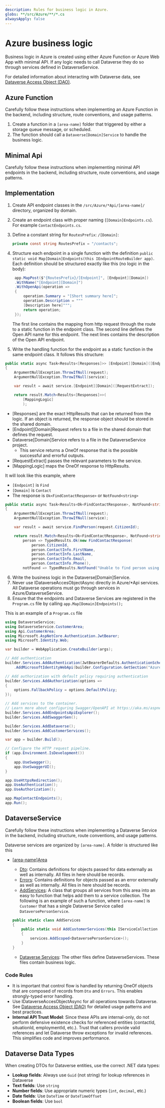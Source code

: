 ```yaml
---
description: Rules for business logic in Azure.
globs: **/src/Azure/**/*.cs
alwaysApply: false
---
```

# Azure business logic
Business logic in Azure is created using either Azure Function or Azure Web App with minimal API. If any logic needs to call Dataverse they do so through services defined in DataverseService.

For detailed information about interacting with Dataverse data, see [Dataverse Access Object (DAO)](dao.md).

## Azure Function

Carefully follow these instructions when implementing an Azure Function in the backend, including structure, route conventions, and usage patterns.

1. Create a function in a `[area-name]` folder that triggered by either a storage queue message, or scheduled.
2. The function should call a `Dataverse[Domain]Service` to handle the business logic.

## Minimal Api

Carefully follow these instructions when implementing minimal API endpoints in the backend, including structure, route conventions, and usage patterns.

## Implementation

1. Create API endpoint classes in the `/src/Azure/*Api/[area-name]/` directory, organized by domain.
2. Create an endpoint class with proper naming (`[Domain]Endpoints.cs`). For example `ContactEndpoints.cs`.
3. Define a constant string for `RoutesPrefix`: `/[Domain]`:
   ```csharp
   private const string RoutesPrefix = "/contacts";
   ```
4. Structure each endpoint in a single function with the definition `public static void Map[Domain]Endpoints(this IEndpointRouteBuilder app)`. Each definition should be structured exactly like this (no logic in the body):
   ```csharp
    app.MapPost($"{RoutesPrefix}/[Endpoint]", [Endpoint][Domain])
    .WithName("[Endpoint][Domain]")
    .WithOpenApi(operation =>
    {
        operation.Summary = "[Short summary here]";
        operation.Description = """
        [Description here]""";
        return operation;
    });
   ```

   The first line contains the mapping from http request through the route to a static function in the endpoint class.
   The second line defines the Open API name for this endpoint.
   The next lines contains the description of the Open API endpoint.
5. Write the handling function for the endpoint as a static function in the same endpoint class. It follows this structure:
```csharp
public static async Task<Results<[Responses]>> [Endpoint][Domain]([Endpoint][Domain]Request request, Dataverse[Domain]Service service)
{
    ArgumentNullException.ThrowIfNull(request);
    ArgumentNullException.ThrowIfNull(service);

    var result = await service.[Endpoint][Domain]([RequestExtract]);

    return result.Match<Results<[Responses]>>(
        [MappingLogic]
        );
```

- [Responses] are the exact HttpResults that can be returned from the logic. If an object is returned, the response object should be stored in the shared domain.
- [Endpoint][Domain]Request refers to a file in the shared domain that defines the request.
- Dataverse[Domain]Service refers to a file in the DataverseService project.
    - This service returns a OneOf response that is the possible successful and errorful outputs.
- [RequestExtract] passes the relevant parameters to the service.
- [MappingLogic] maps the OneOf response to HttpResults.

It will look like this example, where

- `[Endpoint]` is `Find`
- `[Domain]` is `Contact`
- The response is `Ok<FindContactResponse>` or `NotFound<string>`

```csharp
public static async Task<Results<Ok<FindContactResponse>, NotFound<string>>> FindContact(FindContactRequest request, DataversePersonService service)
{
    ArgumentNullException.ThrowIfNull(request);
    ArgumentNullException.ThrowIfNull(service);

    var result = await service.FindPerson(request.CitizenId);

    return result.Match<Results<Ok<FindContactResponse>, NotFound<string>>>(
        person => TypedResults.Ok(new FindContactResponse(
            person.CitizenId,
            person.ContactInfo.FirstName,
            person.ContactInfo.LastName,
            person.ContactInfo.Email,
            person.ContactInfo.Phone)),
        notFound => TypedResults.NotFound("Unable to find person using CitizenId"));
```
6. Write the business logic in the Dataverse[Domain]Service.
7. Never use IDataverseAccesObjectAsync directly in Azure/*Api services. All Dataverse operations must go through services in Azure/DataverseService.
8. Ensure that the endpoints and Dataverse Services are registered in the `Program.cs` file by calling `app.Map[Domain]Endpoints();`

This is an example of a `Program.cs` file
```csharp
using DataverseService;
using DataverseService.CustomerArea;
using Api.CustomerArea;
using Microsoft.AspNetCore.Authentication.JwtBearer;
using Microsoft.Identity.Web;

var builder = WebApplication.CreateBuilder(args);

// Add authentication
builder.Services.AddAuthentication(JwtBearerDefaults.AuthenticationScheme)
    .AddMicrosoftIdentityWebApi(builder.Configuration.GetSection("AzureAd"));

// Add authorization with default policy requiring authentication
builder.Services.AddAuthorization(options =>
{
    options.FallbackPolicy = options.DefaultPolicy;
});

// Add services to the container.
// Learn more about configuring Swagger/OpenAPI at https://aka.ms/aspnetcore/swashbuckle
builder.Services.AddEndpointsApiExplorer();
builder.Services.AddSwaggerGen();

builder.Services.AddDataverse();
builder.Services.AddCustomerServices();

var app = builder.Build();

// Configure the HTTP request pipeline.
if (app.Environment.IsDevelopment())
{
    app.UseSwagger();
    app.UseSwaggerUI();
}

app.UseHttpsRedirection();
app.UseAuthentication();
app.UseAuthorization();

app.MapContactEndpoints();
app.Run();
```

## DataverseService

Carefully follow these instructions when implementing a Dataverse Service in the backend, including structure, route conventions, and usage patterns.

Dataverse services are organized by `[area-name]`. A folder is structured like this

- [[area-name]Area](src/Azure/DataverseService/[area-name]Area)
    - [Dto](src/Azure/DataverseService/[area-name]Area/Dto): Contains definitions for objects passed for data externally as well as internally. All files in here should be records.
    - [Errors](src/Azure/DataverseService/[area-name]Area/Dto): Contains definitions for objects passed as an error externally as well as internally. All files in here should be records.
    - [AddServices](src/Azure/DataverseService/[area-name]Area/AddServices.cs): A class that groups all services from this area into an easy to function that helps add them to a service collection. The following is an example of such a function, where `[area-name]` is `Customer` that has a single Dataverse Service called `DataversePersonService`.

    ```csharp
    public static class AddServices
    {
        public static void AddCustomerServices(this IServiceCollection services)
        {
            services.AddScoped<DataversePersonService>();
        }
    }
    ```
    - [Dataverse Services](src/Azure/DataverseService/[area-name]Area/*.cs): The other files define DataverseServices. These files contain business logic.

### Code Rules
- It is important that control flow is handled by returning OneOf objects that are composed of records from `Dto` and `Errors`. This enables strongly-typed error handling.
- Use IDataverseAccesObjectAsync for all operations towards Dataverse. See [Dataverse Access Object (DAO)](dao.md) for detailed usage patterns and best practices.
- **Internal API Trust Model**: Since these APIs are internal-only, do not perform defensive existence checks for referenced entities (contactId, situationId, employmentId, etc.). Trust that callers provide valid references and let Dataverse throw exceptions for invalid references. This simplifies code and improves performance.

## Dataverse Data Types

When creating DTOs for Dataverse entities, use the correct .NET data types:
- **Lookup fields**: Always use `Guid` (not string) for lookup references in Dataverse
- **Text fields**: Use `string`
- **Number fields**: Use appropriate numeric types (`int`, `decimal`, etc.)
- **Date fields**: Use `DateTime` or `DateTimeOffset`
- **Boolean fields**: Use `bool`